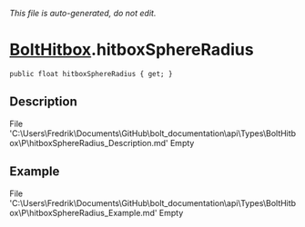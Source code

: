 *This file is auto-generated, do not edit.*

# [BoltHitbox](Types/BoltHitbox.md).hitboxSphereRadius
`public float hitboxSphereRadius { get; }`
## Description
File 'C:\Users\Fredrik\Documents\GitHub\bolt_documentation\api\Types\BoltHitbox\P\hitboxSphereRadius_Description.md' Empty
## Example
File 'C:\Users\Fredrik\Documents\GitHub\bolt_documentation\api\Types\BoltHitbox\P\hitboxSphereRadius_Example.md' Empty
